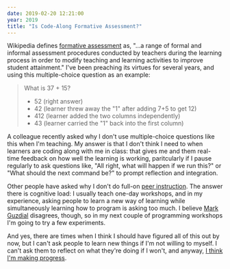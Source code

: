 ```yaml
---
date: 2019-02-20 12:21:00
year: 2019
title: "Is Code-Along Formative Assessment?"
---
```


Wikipedia defines [formative assessment](https://en.wikipedia.org/wiki/Formative_assessment) as,
"…a range of formal and informal assessment procedures conducted by teachers during the learning process in order to modify teaching and learning activities to improve student attainment."
I've been preaching its virtues for several years,
and using this multiple-choice question as an example:

> What is 37 + 15?
> - 52 (right answer)
> - 42 (learner threw away the "1" after adding 7+5 to get 12)
> - 412 (learner added the two columns independently)
> - 43 (learner carried the "1" back into the first column)

A colleague recently asked why I don't use multiple-choice questions like this when I'm teaching.
My answer is that I don't think I need to when learners are coding along with me in class:
that gives me and them real-time feedback on how well the learning is working,
paritcularly if I pause regularly to ask questions like,
"All right, what will happen if we run this?"
or
"What should the next command be?"
to prompt reflection and integration.

Other people have asked why I don't do full-on [peer instruction](https://www.youtube.com/watch?v=2LbuoxAy56o).
The answer there is cognitive load:
I usually teach one-day workshops,
and in my experience,
asking people to learn a new way of learning
while simultaneously learning how to program
is asking too much.
I believe [Mark Guzdial](http://computinged.wordpress.com) disagrees, though,
so in my next couple of programming workshops
I'm going to try a few experiments.

And yes,
there are times when I think I should have figured all of this out by now,
but I can't ask people to learn new things if I'm not willing to myself.
I can't ask them to reflect on what they're doing if I won't,
and anyway,
[I think I'm making progress](https://quoteinvestigator.com/2014/02/12/casals-progress/).

